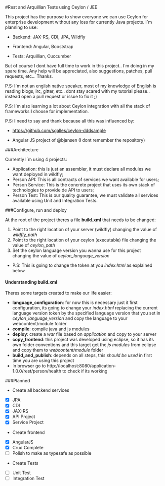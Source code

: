 #Rest and Arquillian Tests using Ceylon / JEE

This project has the purpose to show everyone we can use Ceylon for enterprise development
without any loss for currently Java projects.
I´m planning to use:

* Backend: JAX-RS, CDI, JPA, Wildfly
 
* Frontend: Angular, Booststrap

* Tests: Arquillian,  Cuccumber

But of course I dont have full time to work in this project.. I´m doing in my spare time.
Any help will be appreciated, also suggestions, patches, pull requests, etc...  Thanks.

P.S: I`m not an english native speaker, most of my knowledge of English is reading blogs, irc, gitter, etc.. dont stay scared with my tutorial please.. instead open a pull request or issue to fix it ;)

P.S: I´m also learning a lot about Ceylon integration with all the stack of frameworks I choose for implementation.

P.S: I need to say and thank because all this was influenced by: 

* https://github.com/sgalles/ceylon-dddsample

* Angular JS project of @bjansen (I dont remember the repository)

###Architecture

Currently I´m using 4 projects:

- Application: this is just an assembler, it must declare all modules we want deployed in wildfly;
- Person API: This is all contracts of services we want available for users;
- Person Service: This is the concrete project that uses its own stack of technologies to provide de API to users;
- Person Test: This is our quality guarantee, we must validate all services available using Unit and Integration Tests.   

###Configure, run and deploy

At the root of the project theres a file **build.xml** that needs to be changed:
1. Point to the right location of your server (wildfly) changing the value of _wildfly_path_
2. Point to the right location of your ceylon (executable) file changing the value of _ceylon_path_
3. Set the ceylon language version you wanna use for this project changing the value of _ceylon_language_version_
 * P.S: This is going to change the token at you _index.html_ as explained below
  
 
#### Understanding build.xml

Theres some targets created to make our life easier:
* **language_configuration**: for now this is necessary just it first configuration, its going to change your _index.html_ replacing the current language version token by the specified language version that you set in _ceylon_language_version_ and copy the language to your webcontent/module folder
* **compile**: compile java and js modules
* **deploy**: create a _war_ file based on _application_ and copy to your server
* **copy_frontend**: this project was developed using eclipse, so it has its own folder conventions and this target get the _js modules_ from eclipse and copy them to _webcontent/module_ folder
* **build_and_publish**: depends on all steps, this _should be used_ in first time you are using this project
 * In browser go to http://localhost:8080/application-1.0.0/rest/person/health to check if its working

###Planned

* Create all backend services
 * [x] JPA
 * [x] CDI
 * [x] JAX-RS
 * [x] API Project
 * [x] Service Project

* Create frontend
 * [x] AngularJS
 * [x] Crud Complete
 * [ ] Polish to make as typesafe as possible

* Create Tests
 * [ ] Unit Test
 * [ ] Integration Test
